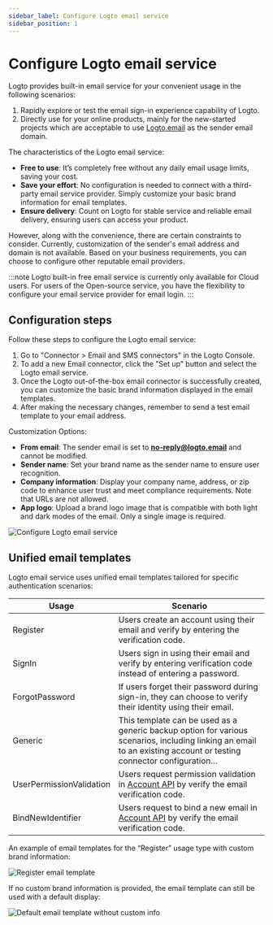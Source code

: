 ```yaml
---
sidebar_label: Configure Logto email service
sidebar_position: 1
---
```


<head>
  <link rel="canonical" href="https://docs.logto.io/connectors/email-connectors/built-in-email-service/" />
</head>

# Configure Logto email service

Logto provides built-in email service for your convenient usage in the following scenarios:

1. Rapidly explore or test the email sign-in experience capability of Logto.
2. Directly use for your online products, mainly for the new-started projects which are acceptable to use [Logto.email](http://Logto.email) as the sender email domain.

The characteristics of the Logto email service:

- **Free to use**: It’s completely free without any daily email usage limits, saving your cost.
- **Save your effort**: No configuration is needed to connect with a third-party email service provider. Simply customize your basic brand information for email templates.
- **Ensure delivery**: Count on Logto for stable service and reliable email delivery, ensuring users can access your product.

However, along with the convenience, there are certain constraints to consider. Currently, customization of the sender's email address and domain is not available. Based on your business requirements, you can choose to configure other reputable email providers.

:::note
Logto built-in free email service is currently only available for Cloud users. For users of the Open-source service, you have the flexibility to configure your email service provider for email login.
:::

## Configuration steps

Follow these steps to configure the Logto email service:

1. Go to "Connector > Email and SMS connectors" in the Logto Console.
2. To add a new Email connector, click the "Set up" button and select the Logto email service.
3. Once the Logto out-of-the-box email connector is successfully created, you can customize the basic brand information displayed in the email templates.
4. After making the necessary changes, remember to send a test email template to your email address.

Customization Options:

- **From email**: The sender email is set to **[no-reply@logto.email](mailto:no-reply@logto.email)** and cannot be modified.
- **Sender name**: Set your brand name as the sender name to ensure user recognition.
- **Company information**: Display your company name, address, or zip code to enhance user trust and meet compliance requirements. Note that URLs are not allowed.
- **App logo**: Upload a brand logo image that is compatible with both light and dark modes of the email. Only a single image is required.

![Configure Logto email service](../assets/configure-logto-email-service.webp)

## Unified email templates

Logto email service uses unified email templates tailored for specific authentication scenarios:

| Usage                    | Scenario                                                                                                                                                          |
| ------------------------ | ----------------------------------------------------------------------------------------------------------------------------------------------------------------- |
| Register                 | Users create an account using their email and verify by entering the verification code.                                                                           |
| SignIn                   | Users sign in using their email and verify by entering verification code instead of entering a password.                                                          |
| ForgotPassword           | If users forget their password during sign-in, they can choose to verify their identity using their email.                                                        |
| Generic                  | This template can be used as a generic backup option for various scenarios, including linking an email to an existing account or testing connector configuration… |
| UserPermissionValidation | Users request permission validation in [Account API](../../interact-with-account-api/README.mdx) by verify the email verification code.                           |
| BindNewIdentifier        | Users request to bind a new email in [Account API](../../interact-with-account-api/README.mdx) by verify the email verification code.                             |

An example of email templates for the “Register” usage type with custom brand information:

![Register email template](../assets/register-email-template.webp)

If no custom brand information is provided, the email template can still be used with a default display:

![Default email template without custom info](../assets/default-email-template-without-custom-info.webp)
